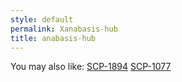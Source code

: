```yaml
---
style: default
permalink: Xanabasis-hub
title: anabasis-hub
---
```

You may also like:
[SCP-1894](http://scp-wiki.net/scp-1894)
[SCP-1077](http://scp-wiki.net/scp-1077)